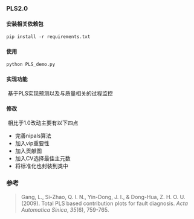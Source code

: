 ### PLS2.0

#### 安装相关依赖包

~~~python
pip install -r requirements.txt
~~~

#### 使用

~~~ python
python PLS_demo.py
~~~

#### 实现功能

​		基于PLS实现预测以及与质量相关的过程监控

#### 修改

​		相比于1.0改动主要有以下四点

- 完善nipals算法
- 加入vip重要性
- 加入贡献图
- 加入CV选择最佳主元数
- 将标准化也封装到类中

### 参考

> Gang, L., Si-Zhao, Q. I. N., Yin-Dong, J. I., & Dong-Hua, Z. H. O. U. (2009). Total PLS based contribution plots for fault diagnosis. *Acta Automatica Sinica*, *35*(6), 759-765. 